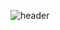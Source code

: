 ![header](https://capsule-render.vercel.app/api?type=rounded&height=200&text=Stroke%20Test&fontAlign=70&stroke=00FF00&strokeWidth=3)
